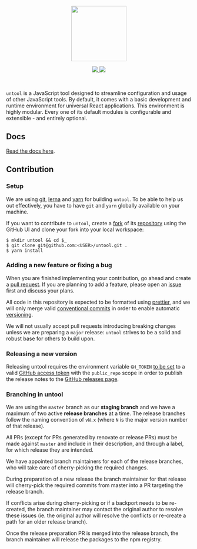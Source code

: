 <p align="center">
  <img
    width="150"
    height="150"
    src="https://avatars.githubusercontent.com/u/36716786?s=300"
  />
</p>

<p align="center">
  <a href="https://travis-ci.org/untool/untool">
    <img src="https://img.shields.io/travis/untool/untool/master.svg">
  </a>
  <a href="https://www.npmjs.com/package/untool">
    <img src="https://img.shields.io/npm/v/untool.svg">
  </a>
</p>
<p>&nbsp;</p>

`untool` is a JavaScript tool designed to streamline configuration and usage of other JavaScript tools. By default, it comes with a basic development and runtime environment for universal React applications. This environment is highly modular. Every one of its default modules is configurable and extensible - and entirely optional.

## Docs

[Read the docs here](https://github.com/untool/untool/tree/v1.x/DOCUMENTATION.md).

## Contribution

### Setup

We are using [git](https://git-scm.com), [lerna](https://lernajs.io) and [yarn](https://yarnpkg.com/en/) for building `untool`. To be able to help us out effectively, you have to have `git` and `yarn` globally available on your machine.

If you want to contribute to `untool`, create a [fork](https://help.github.com/articles/about-forks/) of its [repository](https://github.com/untool/untool/fork) using the GitHub UI and clone your fork into your local workspace:

```text
$ mkdir untool && cd $_
$ git clone git@github.com:<USER>/untool.git .
$ yarn install
```

### Adding a new feature or fixing a bug

When you are finished implementing your contribution, go ahead and create a [pull request](https://help.github.com/articles/creating-a-pull-request/). If you are planning to add a feature, please open an [issue](https://github.com/untool/untool/issues/new) first and discuss your plans.

All code in this repository is expected to be formatted using [prettier](https://prettier.io), and we will only merge valid [conventional commits](https://conventionalcommits.org) in order to enable automatic [versioning](https://semver.org).

We will not usually accept pull requests introducing breaking changes unless we are preparing a `major` release: `untool` strives to be a solid and robust base for others to build upon.

### Releasing a new version

Releasing untool requires the environment variable `GH_TOKEN` [to be set](https://github.com/lerna/lerna/tree/master/commands/version#--github-release) to a valid [GitHub access token](https://help.github.com/en/articles/creating-a-personal-access-token-for-the-command-line) with the `public_repo` scope in order to publish the release notes to the [GitHub releases page](https://github.com/untool/untool/releases).

### Branching in untool

We are using the `master` branch as our **staging branch** and we have a maximum of two active **release branches** at a time. The release branches follow the naming convention of `vN.x` (where `N` is the major version number of that release).

All PRs (except for PRs generated by renovate or release PRs) must be made against `master` and include in their description, and through a label, for which release they are intended.

We have appointed branch maintainers for each of the release branches, who will take care of cherry-picking the required changes.

During preparation of a new release the branch maintainer for that release will cherry-pick the required commits from master into a PR targeting the release branch.

If conflicts arise during cherry-picking or if a backport needs to be re-created, the branch maintainer may contact the original author to resolve these issues (ie. the original author will resolve the conflicts or re-create a path for an older release branch).

Once the release preparation PR is merged into the release branch, the branch maintainer will release the packages to the npm registry.
